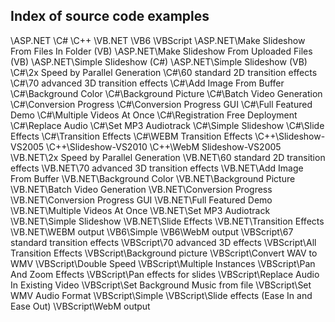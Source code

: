 ## Index of source code examples


\ASP.NET
\C#
\C++
\VB.NET
\VB6
\VBScript
\ASP.NET\Make Slideshow From Files In Folder (VB)
\ASP.NET\Make Slideshow From Uploaded Files (VB)
\ASP.NET\Simple Slideshow (C#)
\ASP.NET\Simple Slideshow (VB)
\C#\2x Speed by Parallel Generation
\C#\60 standard 2D transition effects
\C#\70 advanced 3D transition effects
\C#\Add Image From Buffer
\C#\Background Color
\C#\Background Picture
\C#\Batch Video Generation
\C#\Conversion Progress
\C#\Conversion Progress GUI
\C#\Full Featured Demo
\C#\Multiple Videos At Once
\C#\Registration Free Deployment
\C#\Replace Audio
\C#\Set MP3 Audiotrack
\C#\Simple Slideshow
\C#\Slide Effects
\C#\Transition Effects
\C#\WEBM Transition Effects
\C++\Slideshow-VS2005
\C++\Slideshow-VS2010
\C++\WebM Slideshow-VS2005
\VB.NET\2x Speed by Parallel Generation
\VB.NET\60 standard 2D transition effects
\VB.NET\70 advanced 3D transition effects
\VB.NET\Add Image From Buffer
\VB.NET\Background Color
\VB.NET\Background Picture
\VB.NET\Batch Video Generation
\VB.NET\Conversion Progress
\VB.NET\Conversion Progress GUI
\VB.NET\Full Featured Demo
\VB.NET\Multiple Videos At Once
\VB.NET\Set MP3 Audiotrack
\VB.NET\Simple Slideshow
\VB.NET\Slide Effects
\VB.NET\Transition Effects
\VB.NET\WEBM output
\VB6\Simple
\VB6\WebM output
\VBScript\67 standard transition effects
\VBScript\70 advanced 3D effects
\VBScript\All Transition Effects
\VBScript\Background picture
\VBScript\Convert WAV to WMV
\VBScript\Double Speed
\VBScript\Multiple Instances
\VBScript\Pan And Zoom Effects
\VBScript\Pan effects for slides
\VBScript\Replace Audio In Existing Video
\VBScript\Set Background Music from file
\VBScript\Set WMV Audio Format
\VBScript\Simple
\VBScript\Slide effects (Ease In and Ease Out)
\VBScript\WebM output
